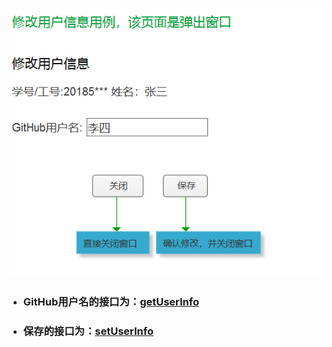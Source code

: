 ![](./修改用户信息.png)

- ### GitHub用户名的接口为：[getUserInfo](https://github.com/zwdbox/is_analysis/blob/master/test6/%E6%8E%A5%E5%8F%A3/getUserInfo.md)
- ### 保存的接口为：[setUserInfo](https://github.com/zwdbox/is_analysis/blob/master/test6/%E6%8E%A5%E5%8F%A3/setUserInfo.md)